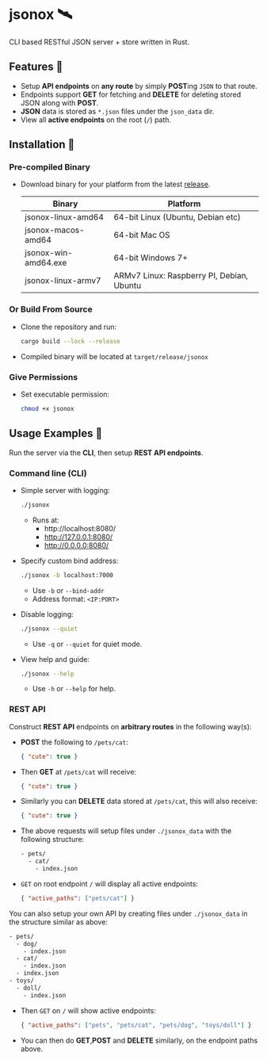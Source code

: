 # jsonox 🛰

CLI based RESTful JSON server + store written in Rust.

## Features 🚀

- Setup **API endpoints** on **any route** by simply **POST**ing `JSON` to that route.
- Endpoints support **GET** for fetching and **DELETE** for deleting stored JSON along with **POST**.
- **JSON** data is stored as `*.json` files under the `json_data` dir.
- View all **active endpoints** on the root (`/`) path.

## Installation 🔧

### Pre-compiled Binary

- Download binary for your platform from the latest [release](https://github.com/nilaysavant/jsonox/releases).

  | Binary               | Platform                                  |
  | -------------------- | ----------------------------------------- |
  | jsonox-linux-amd64   | 64-bit Linux (Ubuntu, Debian etc)         |
  | jsonox-macos-amd64   | 64-bit Mac OS                             |
  | jsonox-win-amd64.exe | 64-bit Windows 7+                         |
  | jsonox-linux-armv7   | ARMv7 Linux: Raspberry PI, Debian, Ubuntu |

### Or Build From Source

- Clone the repository and run:

  ```bash
  cargo build --lock --release
  ```

- Compiled binary will be located at `target/release/jsonox`

### Give Permissions

- Set executable permission:

  ```bash
  chmod +x jsonox
  ```

## Usage Examples 📡

Run the server via the **CLI**, then setup **REST API endpoints**.

### Command line (CLI)

- Simple server with logging:

  ```bash
  ./jsonox
  ```

  - Runs at:
    - http://localhost:8080/
    - http://127.0.0.1:8080/
    - http://0.0.0.0:8080/

- Specify custom bind address:

  ```bash
  ./jsonox -b localhost:7000
  ```

  - Use `-b` or `--bind-addr`
  - Address format: `<IP:PORT>`

- Disable logging:

  ```bash
  ./jsonox --quiet
  ```

  - Use `-q` or `--quiet` for quiet mode.

- View help and guide:

  ```bash
  ./jsonox --help
  ```

  - Use `-h` or `--help` for help.

### REST API

Construct **REST API** endpoints on **arbitrary routes** in the following way(s):

- **POST** the following to `/pets/cat`:

  ```json
  { "cute": true }
  ```

- Then **GET** at `/pets/cat` will receive:

  ```json
  { "cute": true }
  ```

- Similarly you can **DELETE** data stored at `/pets/cat`, this will also receive:

  ```json
  { "cute": true }
  ```

- The above requests will setup files under `./jsonox_data` with the following structure:

  ```bash
  - pets/
    - cat/
      - index.json
  ```

- `GET` on root endpoint `/` will display all active endpoints:

  ```json
  { "active_paths": ["pets/cat"] }
  ```

You can also setup your own API by creating files under `./jsonox_data` in the structure similar as above:

```bash
- pets/
  - dog/
    - index.json
  - cat/
    - index.json
  - index.json
- toys/
  - doll/
    - index.json
```

- Then `GET` on `/` will show active endpoints:

  ```json
  { "active_paths": ["pets", "pets/cat", "pets/dog", "toys/doll"] }
  ```

- You can then do **GET**,**POST** and **DELETE** similarly, on the endpoint paths above.
